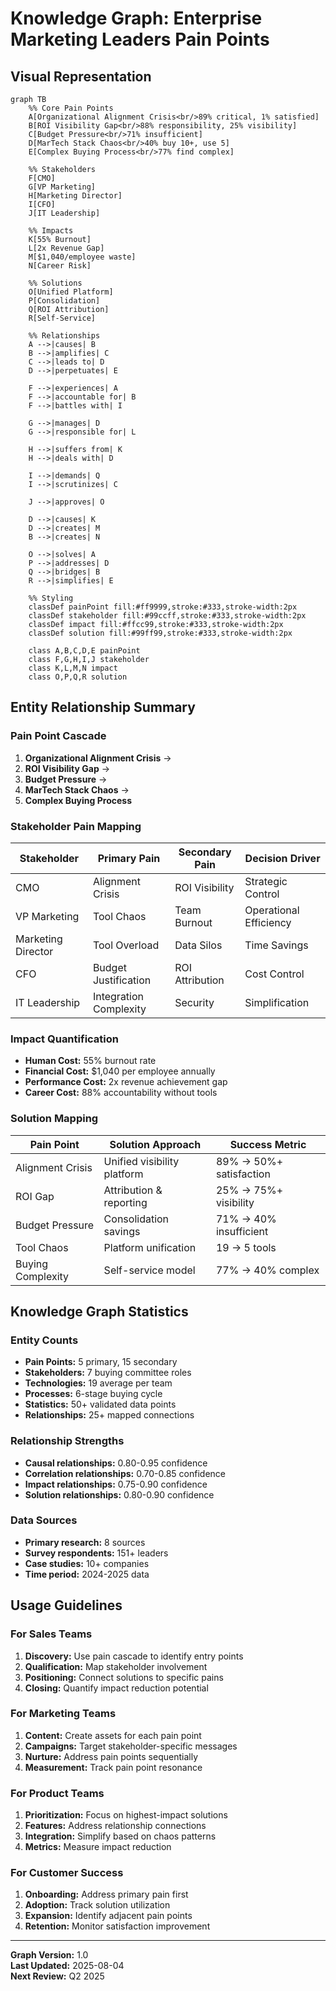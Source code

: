 # Knowledge Graph: Enterprise Marketing Leaders Pain Points

## Visual Representation

```mermaid
graph TB
    %% Core Pain Points
    A[Organizational Alignment Crisis<br/>89% critical, 1% satisfied]
    B[ROI Visibility Gap<br/>88% responsibility, 25% visibility]
    C[Budget Pressure<br/>71% insufficient]
    D[MarTech Stack Chaos<br/>40% buy 10+, use 5]
    E[Complex Buying Process<br/>77% find complex]
    
    %% Stakeholders
    F[CMO]
    G[VP Marketing]
    H[Marketing Director]
    I[CFO]
    J[IT Leadership]
    
    %% Impacts
    K[55% Burnout]
    L[2x Revenue Gap]
    M[$1,040/employee waste]
    N[Career Risk]
    
    %% Solutions
    O[Unified Platform]
    P[Consolidation]
    Q[ROI Attribution]
    R[Self-Service]
    
    %% Relationships
    A -->|causes| B
    B -->|amplifies| C
    C -->|leads to| D
    D -->|perpetuates| E
    
    F -->|experiences| A
    F -->|accountable for| B
    F -->|battles with| I
    
    G -->|manages| D
    G -->|responsible for| L
    
    H -->|suffers from| K
    H -->|deals with| D
    
    I -->|demands| Q
    I -->|scrutinizes| C
    
    J -->|approves| O
    
    D -->|causes| K
    D -->|creates| M
    B -->|creates| N
    
    O -->|solves| A
    P -->|addresses| D
    Q -->|bridges| B
    R -->|simplifies| E
    
    %% Styling
    classDef painPoint fill:#ff9999,stroke:#333,stroke-width:2px
    classDef stakeholder fill:#99ccff,stroke:#333,stroke-width:2px
    classDef impact fill:#ffcc99,stroke:#333,stroke-width:2px
    classDef solution fill:#99ff99,stroke:#333,stroke-width:2px
    
    class A,B,C,D,E painPoint
    class F,G,H,I,J stakeholder
    class K,L,M,N impact
    class O,P,Q,R solution
```

## Entity Relationship Summary

### Pain Point Cascade
1. **Organizational Alignment Crisis** → 
2. **ROI Visibility Gap** → 
3. **Budget Pressure** → 
4. **MarTech Stack Chaos** → 
5. **Complex Buying Process**

### Stakeholder Pain Mapping
| Stakeholder | Primary Pain | Secondary Pain | Decision Driver |
|-------------|--------------|----------------|-----------------|
| CMO | Alignment Crisis | ROI Visibility | Strategic Control |
| VP Marketing | Tool Chaos | Team Burnout | Operational Efficiency |
| Marketing Director | Tool Overload | Data Silos | Time Savings |
| CFO | Budget Justification | ROI Attribution | Cost Control |
| IT Leadership | Integration Complexity | Security | Simplification |

### Impact Quantification
- **Human Cost:** 55% burnout rate
- **Financial Cost:** $1,040 per employee annually
- **Performance Cost:** 2x revenue achievement gap
- **Career Cost:** 88% accountability without tools

### Solution Mapping
| Pain Point | Solution Approach | Success Metric |
|------------|------------------|----------------|
| Alignment Crisis | Unified visibility platform | 89% → 50%+ satisfaction |
| ROI Gap | Attribution & reporting | 25% → 75%+ visibility |
| Budget Pressure | Consolidation savings | 71% → 40% insufficient |
| Tool Chaos | Platform unification | 19 → 5 tools |
| Buying Complexity | Self-service model | 77% → 40% complex |

## Knowledge Graph Statistics

### Entity Counts
- **Pain Points:** 5 primary, 15 secondary
- **Stakeholders:** 7 buying committee roles
- **Technologies:** 19 average per team
- **Processes:** 6-stage buying cycle
- **Statistics:** 50+ validated data points
- **Relationships:** 25+ mapped connections

### Relationship Strengths
- **Causal relationships:** 0.80-0.95 confidence
- **Correlation relationships:** 0.70-0.85 confidence
- **Impact relationships:** 0.75-0.90 confidence
- **Solution relationships:** 0.80-0.90 confidence

### Data Sources
- **Primary research:** 8 sources
- **Survey respondents:** 151+ leaders
- **Case studies:** 10+ companies
- **Time period:** 2024-2025 data

## Usage Guidelines

### For Sales Teams
1. **Discovery:** Use pain cascade to identify entry points
2. **Qualification:** Map stakeholder involvement
3. **Positioning:** Connect solutions to specific pains
4. **Closing:** Quantify impact reduction potential

### For Marketing Teams
1. **Content:** Create assets for each pain point
2. **Campaigns:** Target stakeholder-specific messages
3. **Nurture:** Address pain points sequentially
4. **Measurement:** Track pain point resonance

### For Product Teams
1. **Prioritization:** Focus on highest-impact solutions
2. **Features:** Address relationship connections
3. **Integration:** Simplify based on chaos patterns
4. **Metrics:** Measure impact reduction

### For Customer Success
1. **Onboarding:** Address primary pain first
2. **Adoption:** Track solution utilization
3. **Expansion:** Identify adjacent pain points
4. **Retention:** Monitor satisfaction improvement

---
**Graph Version:** 1.0  
**Last Updated:** 2025-08-04  
**Next Review:** Q2 2025